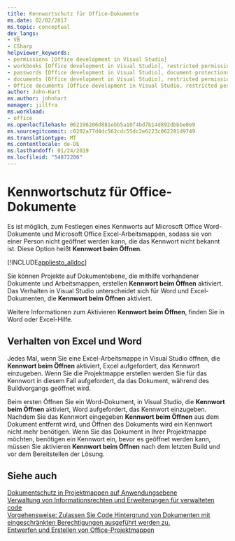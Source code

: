 ```yaml
---
title: Kennwortschutz für Office-Dokumente
ms.date: 02/02/2017
ms.topic: conceptual
dev_langs:
- VB
- CSharp
helpviewer_keywords:
- permissions [Office development in Visual Studio]
- workbooks [Office development in Visual Studio], restricted permissions
- passwords [Office development in Visual Studio], document protections
- documents [Office development in Visual Studio], restricted permissions
- Office documents [Office development in Visual Studio, restricted permissions
author: John-Hart
ms.author: johnhart
manager: jillfra
ms.workload:
- office
ms.openlocfilehash: 062196206d881ebb5a10f4bd7b14d892dbbbe0e9
ms.sourcegitcommit: c0202a77d4dc562cdc55dc2e6223c062281d9749
ms.translationtype: MT
ms.contentlocale: de-DE
ms.lasthandoff: 01/24/2019
ms.locfileid: "54872206"
---
```

# <a name="password-protection-on-office-documents"></a>Kennwortschutz für Office-Dokumente
  Es ist möglich, zum Festlegen eines Kennworts auf Microsoft Office Word-Dokumente und Microsoft Office Excel-Arbeitsmappen, sodass sie von einer Person nicht geöffnet werden kann, die das Kennwort nicht bekannt ist. Diese Option heißt **Kennwort beim Öffnen**.  
  
 [!INCLUDE[appliesto_alldoc](../vsto/includes/appliesto-alldoc-md.md)]  
  
 Sie können Projekte auf Dokumentebene, die mithilfe vorhandener Dokumente und Arbeitsmappen, erstellen **Kennwort beim Öffnen** aktiviert. Das Verhalten in Visual Studio unterscheidet sich für Word und Excel-Dokumenten, die **Kennwort beim Öffnen** aktiviert.  
  
 Weitere Informationen zum Aktivieren **Kennwort beim Öffnen**, finden Sie in Word oder Excel-Hilfe.  
  
## <a name="behavior-of-excel-and-word"></a>Verhalten von Excel und Word  
 Jedes Mal, wenn Sie eine Excel-Arbeitsmappe in Visual Studio öffnen, die **Kennwort beim Öffnen** aktiviert, Excel aufgefordert, das Kennwort einzugeben. Wenn Sie die Projektmappe erstellen werden Sie für das Kennwort in diesem Fall aufgefordert, da das Dokument, während des Buildvorgangs geöffnet wird.  
  
 Beim ersten Öffnen Sie ein Word-Dokument, in Visual Studio, die **Kennwort beim Öffnen** aktiviert, Word aufgefordert, das Kennwort einzugeben. Nachdem Sie das Kennwort eingegeben **Kennwort beim Öffnen** aus dem Dokument entfernt wird, und Öffnen des Dokuments wird ein Kennwort nicht mehr benötigen. Wenn Sie das Dokument in Ihrer Projektmappe möchten, benötigen ein Kennwort ein, bevor es geöffnet werden kann, müssen Sie aktivieren **Kennwort beim Öffnen** nach dem letzten Build und vor dem Bereitstellen der Lösung.  
  
## <a name="see-also"></a>Siehe auch  
 [Dokumentschutz in Projektmappen auf Anwendungsebene](../vsto/document-protection-in-document-level-solutions.md)   
 [Verwaltung von Informationsrechten und Erweiterungen für verwalteten code](../vsto/information-rights-management-and-managed-code-extensions-overview.md)   
 [Vorgehensweise: Zulassen Sie Code Hintergrund von Dokumenten mit eingeschränkten Berechtigungen ausgeführt werden zu.](../vsto/how-to-permit-code-to-run-behind-documents-with-restricted-permissions.md)   
 [Entwerfen und Erstellen von Office-Projektmappen](../vsto/designing-and-creating-office-solutions.md)  
